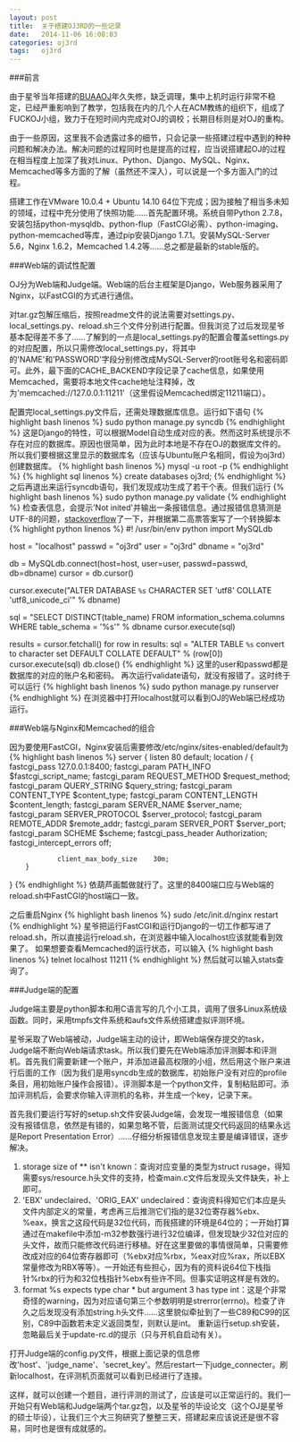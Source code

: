 ```yaml
---
layout: post
title:  关于搭建OJ3RD的一些记录
date:   2014-11-06 16:08:03
categories: oj3rd
tags:   oj3rd
---
```

###前言

由于星爷当年搭建的[BUAAOJ](http://acm.buaa.edu.cn/)年久失修，缺乏调理，集中上机时运行非常不稳定，已经严重影响到了教学，包括我在内的几个人在ACM教练的组织下，组成了FUCKOJ小组，致力于在短时间内完成对OJ的调校；长期目标则是对OJ的重构。

由于一些原因，这里我不会透露过多的细节，只会记录一些搭建过程中遇到的种种问题和解决办法。解决问题的过程同时也是提高的过程，应当说搭建起OJ的过程在相当程度上加深了我对Linux、Python、Django、MySQL、Nginx、Memcached等多方面的了解（虽然还不深入），可以说是一个多方面入门的过程。

搭建工作在VMware 10.0.4 + Ubuntu 14.10 64位下完成；因为接触了相当多未知的领域，过程中充分使用了快照功能……首先配置环境。系统自带Python 2.7.8，安装包括python-mysqldb、python-flup（FastCGI必需）、python-imaging、python-memcached等库，通过pip安装Django 1.7.1。安装MySQL-Server 5.6，Nginx 1.6.2，Memcached 1.4.2等……总之都是最新的stable版的。

###Web端的调试性配置

OJ分为Web端和Judge端。Web端的后台主框架是Django，Web服务器采用了Nginx，以FastCGI的方式进行通信。

对tar.gz包解压缩后，按照readme文件的说法需要对settings.py、local_settings.py、reload.sh三个文件分别进行配置。但我浏览了过后发现星爷基本配得差不多了……了解到的一点是local_settings.py的配置会覆盖settings.py的对应配置，所以只需修改local_settings.py，将其中的'NAME'和'PASSWORD'字段分别修改成MySQL-Server的root账号名和密码即可。此外，最下面的CACHE_BACKEND字段记录了cache信息，如果使用Memcached，需要将本地文件cache地址注释掉，改为'memcached://127.0.0.1:11211'（这里假设Memcached绑定11211端口）。

配置完local_settings.py文件后，还需处理数据库信息。运行如下语句
{% highlight bash linenos %} sudo python manage.py syncdb {% endhighlight %}
这是Django的特性，可以根据Model自动生成对应的表。然而这时系统提示不存在对应的数据库。原因也很简单，因为此时本地是不存在OJ的数据库文件的。所以我们要根据这里显示的数据库名（应该与Ubuntu账户名相同，假设为oj3rd）创建数据库。
{% highlight bash linenos %} mysql -u root -p {% endhighlight %}
{% highlight sql linenos %} create databases oj3rd; {% endhighlight %}
之后再退出来运行syncdb语句，我们发现成功生成了若干个表。但我们运行
{% highlight bash linenos %} sudo python manage.py validate {% endhighlight %}
检查表信息，会提示'Not inited'并输出一条报错信息。通过报错信息猜测是UTF-8的问题，[stackoverflow](http://stackoverflow.com/questions/2108824/mysql-incorrect-string-value-error-when-save-unicode-string-in-django)了一下，并根据第二高票答案写了一个转换脚本
{% highlight python linenos %}
#! /usr/bin/env python
import MySQLdb

host = "localhost"
passwd = "oj3rd"
user = "oj3rd"
dbname = "oj3rd"

db = MySQLdb.connect(host=host, user=user, passwd=passwd, db=dbname)
cursor = db.cursor()

cursor.execute("ALTER DATABASE `%s` CHARACTER SET 'utf8' COLLATE 'utf8_unicode_ci'" % dbname)

sql = "SELECT DISTINCT(table_name) FROM information_schema.columns WHERE table_schema = '%s'" % dbname
cursor.execute(sql)

results = cursor.fetchall()
for row in results:
    sql = "ALTER TABLE `%s` convert to character set DEFAULT COLLATE DEFAULT" % (row[0])
    cursor.execute(sql)
db.close()
{% endhighlight %}
这里的user和passwd都是数据库的对应的账户名和密码。
再次运行validate语句，就没有报错了。这时终于可以运行
{% highlight bash linenos %} sudo python manage.py runserver {% endhighlight %}
在浏览器中打开localhost就可以看到OJ的Web端已经成功运行。

###Web端与Nginx和Memcached的组合

因为要使用FastCGI，Nginx安装后需要修改/etc/nginx/sites-enabled/default为
{% highlight bash linenos %}
server {
        listen  80 default;
        location / {
                fastcgi_pass 127.0.0.1:8400;
                fastcgi_param   PATH_INFO       $fastcgi_script_name;
                fastcgi_param   REQUEST_METHOD  $request_method;
                fastcgi_param   QUERY_STRING    $query_string;
                fastcgi_param   CONTENT_TYPE    $content_type;
                fastcgi_param   CONTENT_LENGTH  $content_length;
                fastcgi_param   SERVER_NAME     $server_name;
                fastcgi_param   SERVER_PROTOCOL $server_protocol;
                fastcgi_param   REMOTE_ADDR     $remote_addr;
                fastcgi_param   SERVER_PORT     $server_port;
                fastcgi_param   SCHEME          $scheme;
                fastcgi_pass_header             Authorization;
                fastcgi_intercept_errors        off;

                client_max_body_size    30m;
        }
}
{% endhighlight %}
依葫芦画瓢做就行了。这里的8400端口应与Web端的reload.sh中FastCGI的host端口一致。

之后重启Nginx
{% highlight bash linenos %} sudo /etc/init.d/nginx restart {% endhighlight %}
星爷把运行FastCGI和运行Django的一切工作都写进了reload.sh，所以直接运行reload.sh，在浏览器中输入localhost应该就能看到效果了。
如果想要查看Memcached的运行状态，可以输入
{% highlight bash linenos %} telnet localhost 11211 {% endhighlight %}
然后就可以输入stats查询了。

###Judge端的配置

Judge端主要是python脚本和用C语言写的几个小工具，调用了很多Linux系统级函数。同时，采用tmpfs文件系统和aufs文件系统搭建虚拟评测环境。

星爷采取了Web端被动，Judge端主动的设计，即Web端保存提交的task，Judge端不断向Web端请求task。所以我们要先在Web端添加评测脚本和评测机。首先我们需要新建一个账户，并添加进最高权限的小组，然后用这个账户来进行后面的工作（因为我们是用syncdb生成的数据库，初始账户没有对应的profile条目，用初始账户操作会报错）。评测脚本是一个python文件，复制粘贴即可。添加评测机后，会要求你输入评测机的名称，并生成一个key，记录下来。

首先我们要运行写好的setup.sh文件安装Judge端，会发现一堆报错信息（如果没有报错信息，依然是有错的，如果忽略不管，后面测试提交代码返回的结果永远是Report Presentation Error）……仔细分析报错信息发现主要是编译错误，逐步解决。
1. storage size of ** isn't known：查询对应变量的类型为struct rusage，得知需要sys/resource.h头文件的支持，检查main.c文件后发现头文件缺失，补上即可。
2. 'EBX' undeclaired、'ORIG_EAX' undeclaired：查询资料得知它们本应是头文件内部定义的常量，考虑再三后推测它们指的是32位寄存器%ebx、%eax，换言之这段代码是32位代码，而我搭建的环境是64位的；一开始打算通过在makefile中添加-m32参数强行进行32位编译，但发现缺少32位对应的头文件，故而只能修改代码进行移植。好在这里要做的事情很简单，只需要修改成对应的64位寄存器即可（%ebx对应%rbx，%eax对应%rax，所以EBX常量修改为RBX等等）。一开始还有些担心，因为有的资料说64位下栈指针%rbx的行为和32位栈指针%ebx有些许不同。但事实证明这样是有效的。
3. format %s expects type char * but argument 3 has type int：这是个非常奇怪的warning，因为对应语句第三个参数明明是strerror(errno)。检查了许久之后发现没有添加string.h头文件……这里貌似牵扯到了一些C89和C99的区别，C89中函数若未定义返回类型，则默认是int。
重新运行setup.sh安装，忽略最后关于update-rc.d的提示（只与开机自启动有关）。

打开Judge端的config.py文件，根据上面记录的信息修改'host'、'judge_name'、'secret_key'。然后restart一下judge_connecter。刷新localhost，在评测机页面就可以看到已经进行了连接。

这样，就可以创建一个题目，进行评测的测试了，应该是可以正常运行的。我们一开始只有Web端和Judge端两个tar.gz包，以及星爷的毕设论文（这个OJ是星爷的硕士毕设），让我们三个大三狗研究了整整三天，搭建起来应该说还是很不容易，同时也是很有成就感的。